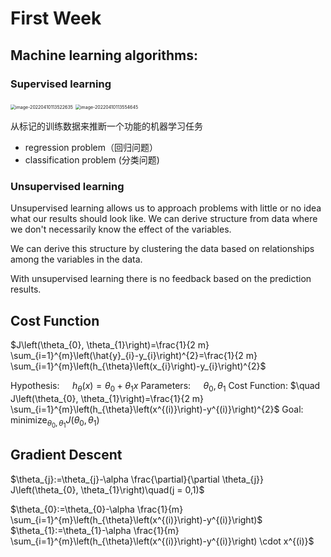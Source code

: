 # First Week

## Machine learning algorithms:

### Supervised learning 

<img src="C:\Users\Admin\AppData\Roaming\Typora\typora-user-images\image-20220410113522635.png" alt="image-20220410113522635" style="zoom:50%;" />

<img src="C:\Users\Admin\AppData\Roaming\Typora\typora-user-images\image-20220410113554645.png" alt="image-20220410113554645" style="zoom:50%;" />

从标记的训练数据来推断一个功能的机器学习任务

- regression problem（回归问题）
- classification problem (分类问题)

### Unsupervised learning

Unsupervised learning allows us to approach problems with little or no idea what our results should look like. We can derive structure from data where we don't necessarily know the effect of the variables.

We can derive this structure by clustering the data based on relationships among the variables in the data.

With unsupervised learning there is no feedback based on the prediction results.

## Cost Function

$J\left(\theta_{0}, \theta_{1}\right)=\frac{1}{2 m} \sum_{i=1}^{m}\left(\hat{y}_{i}-y_{i}\right)^{2}=\frac{1}{2 m} \sum_{i=1}^{m}\left(h_{\theta}\left(x_{i}\right)-y_{i}\right)^{2}$

Hypothesis: $\quad h_{\theta}(x)=\theta_{0}+\theta_{1} x$
Parameters: $\quad \theta_{0}, \theta_{1}$
Cost Function: $\quad J\left(\theta_{0}, \theta_{1}\right)=\frac{1}{2 m} \sum_{i=1}^{m}\left(h_{\theta}\left(x^{(i)}\right)-y^{(i)}\right)^{2}$
Goal: $\quad \operatorname{minimize}_{\theta_{0}, \theta_{1}} J\left(\theta_{0}, \theta_{1}\right)$

## Gradient Descent

$\theta_{j}:=\theta_{j}-\alpha \frac{\partial}{\partial \theta_{j}} J\left(\theta_{0}, \theta_{1}\right)\quad(j = 0,1)$

$\theta_{0}:=\theta_{0}-\alpha \frac{1}{m} \sum_{i=1}^{m}\left(h_{\theta}\left(x^{(i)}\right)-y^{(i)}\right)$
$\theta_{1}:=\theta_{1}-\alpha \frac{1}{m} \sum_{i=1}^{m}\left(h_{\theta}\left(x^{(i)}\right)-y^{(i)}\right) \cdot x^{(i)}$



